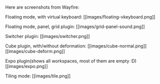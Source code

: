 Here are screenshots from Wayfire:

Floating mode, with virtual keyboard:
[[images/floating-vkeyboard.png]]

Floating mode, panel, grid plugin:
[[images/grid-panel-sound.png]]

Switcher plugin:
[[images/switcher.png]]

Cube plugin, with/without deformation:
[[images/cube-normal.png]]
[[images/cube-deform.png]]

Expo plugin(shows all workspaces, most of them are empty :D)
[[images/expo.png]]

Tiling mode:
[[images/tile.png]]
